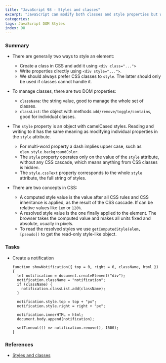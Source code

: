 ```yaml
---
title: "JavaScript 98 - Styles and classes"
excerpt: "JavaScript can modify both classes and style properties but we should always prefer CSS classes to style."
categories:
tags: JavaScript DOM Styles
index: 98
---
```


### Summary

- There are generally two ways to style an element:

  - Create a class in CSS and add it using `<div class="...">`
  - Write properties directly using `<div style="...">`.
  - We should always prefer CSS classes to `style`. The latter should only be used if classes cannot handle it.

- To manage classes, there are two DOM properties:

  - `className`: the string value, good to manage the whole set of classes.
  - `classList`: the object with methods `add/remove/toggle/contains`, good for individual classes.

- The `style` property is an object with camelCased styles. Reading and writing to it has the same meaning as modifying individual properties in the `style` attribute.

  - For multi-word property a dash implies upper case, such as `elem.style.backgroundColor`.
  - The `style` property operates only on the value of the `style` attribute, without any CSS cascade, which means anything from CSS classes is hidden.
  - The `style.cssText` property corresponds to the whole `style` attribute, the full string of styles.

- There are two concepts in CSS:

  - A computed style value is the value after all CSS rules and CSS inheritance is applied, as the result of the CSS cascade. If can be relative values like `1em` or `120%`.
  - A resolved style value is the one finally applied to the element. The browser takes the computed value and makes all units fixed and absolute, usually in pixels.
  - To read the resolved styles we use `getComputedStyle(elem, [pseudo])` to get the read-only style-like object.

### Tasks

- Create a notification

  ```
  function showNotification({ top = 0, right = 0, className, html }) {
    let notification = document.createElement("div");
    notification.className = "notification";
    if (className) {
      notification.classList.add(className);
    }

    notification.style.top = top + "px";
    notification.style.right = right + "px";

    notification.innerHTML = html;
    document.body.append(notification);

    setTimeout(() => notification.remove(), 1500);
  }
  ```

### References

- [Styles and classes](https://javascript.info/styles-and-classes)
